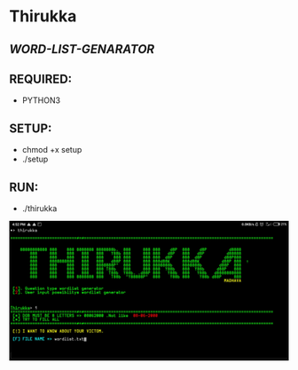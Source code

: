 # Thirukka

## *WORD-LIST-GENARATOR*

## REQUIRED:
* PYTHON3

## SETUP:
* chmod +x setup
* ./setup
## RUN:
* ./thirukka

<img src=".thirukka.jpg" />
